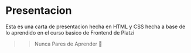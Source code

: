 # Presentacion
Esta es una carta de presentacion hecha en HTML y CSS hecha a base de lo aprendido en el curso basico de Frontend de Platzi
>>Nunca Pares de Aprender 💚
